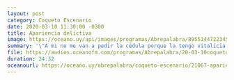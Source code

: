```yaml
---
layout: post
category: Coqueto Escenario
date: 2020-03-10 11:30:00 -0300
title: Apariencia delictiva
image: https://oceano.uy/api/images/programas/Abrepalabra/895514472234562021270675831891312462266368n.jpg
summary: '\"A mi no me van a pedir la cédula porque la tengo vitalicia desde el \'84. Pero si yo fuera joven, afrodescendiente, pobre y\/\o\/a\/u consumidor de marihuana estaría preocupado\". Lubo Adusto se refiró a las nuevas medidas que tomó la policía.'
file: https://audios.oceanofm.com/programas/Abrepalabra/20-03-10coqueto.mp3
duration: 24:32
oceanourl: https://oceano.uy/abrepalabra/coqueto-escenario/21067-apariencia-delictiva
---
```

